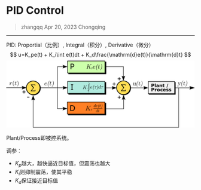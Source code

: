 # PID Control

> zhangqq
> Apr 20, 2023
> Chongqing

---

PID: Proportial（比例）, Integral（积分）, Derivative（微分）
$$
u=K_pe(t) + K_i\int e(t)dt + K_d\frac{\mathrm{d}e(t)}{\mathrm{d}t}
$$
<img src="./img/pid.png" style="zoom:50%;" />

Plant/Process即被控系统。

调参：

- $K_p$越大，越快逼近目标值，但震荡也越大
- $K_i$则抑制震荡，使其平稳
- $K_d$保证接近目标值


